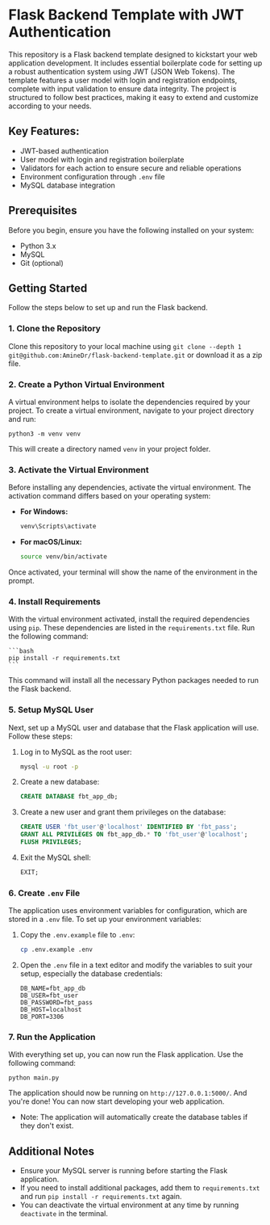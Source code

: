 # Flask Backend Template with JWT Authentication

This repository is a Flask backend template designed to kickstart your web application development. It includes essential boilerplate code for setting up a robust authentication system using JWT (JSON Web Tokens). The template features a user model with login and registration endpoints, complete with input validation to ensure data integrity. The project is structured to follow best practices, making it easy to extend and customize according to your needs.

## Key Features:
- JWT-based authentication
- User model with login and registration boilerplate
- Validators for each action to ensure secure and reliable operations
- Environment configuration through `.env` file
- MySQL database integration

## Prerequisites

Before you begin, ensure you have the following installed on your system:

- Python 3.x
- MySQL
- Git (optional)

## Getting Started

Follow the steps below to set up and run the Flask backend.

### 1. Clone the Repository

Clone this repository to your local machine
using `git clone --depth 1 git@github.com:AmineDr/flask-backend-template.git` or download it as a zip file.

### 2. Create a Python Virtual Environment

A virtual environment helps to isolate the dependencies required by your project. To create a virtual environment, navigate to your project directory and run:

    python3 -m venv venv

This will create a directory named `venv` in your project folder.

### 3. Activate the Virtual Environment

Before installing any dependencies, activate the virtual environment. The activation command differs based on your operating system:

- **For Windows:**

    ```bash
    venv\Scripts\activate
    ```

- **For macOS/Linux:**

    ```bash
    source venv/bin/activate
    ```

Once activated, your terminal will show the name of the environment in the prompt.

### 4. Install Requirements

With the virtual environment activated, install the required dependencies using `pip`. These dependencies are listed in the `requirements.txt` file. Run the following command:

    ```bash
    pip install -r requirements.txt
    ```

This command will install all the necessary Python packages needed to run the Flask backend.

### 5. Setup MySQL User

Next, set up a MySQL user and database that the Flask application will use. Follow these steps:

1. Log in to MySQL as the root user:

    ```bash
    mysql -u root -p
    ```

2. Create a new database:

    ```sql
    CREATE DATABASE fbt_app_db;
    ```

3. Create a new user and grant them privileges on the database:

    ```sql
    CREATE USER 'fbt_user'@'localhost' IDENTIFIED BY 'fbt_pass';
    GRANT ALL PRIVILEGES ON fbt_app_db.* TO 'fbt_user'@'localhost';
    FLUSH PRIVILEGES;
    ```

4. Exit the MySQL shell:

    ```sql
    EXIT;
    ```

### 6. Create `.env` File

The application uses environment variables for configuration, which are stored in a `.env` file. To set up your environment variables:

1. Copy the `.env.example` file to `.env`:

    ```bash
    cp .env.example .env
    ```

2. Open the `.env` file in a text editor and modify the variables to suit your setup, especially the database credentials:

    ```plaintext
    DB_NAME=fbt_app_db
    DB_USER=fbt_user
    DB_PASSWORD=fbt_pass
    DB_HOST=localhost
    DB_PORT=3306
    ```

### 7. Run the Application

With everything set up, you can now run the Flask application. Use the following command:

    python main.py

The application should now be running on `http://127.0.0.1:5000/`.
And you're done! You can now start developing your web application.

* Note: The application will automatically create the database tables if they don't exist.

## Additional Notes

- Ensure your MySQL server is running before starting the Flask application.
- If you need to install additional packages, add them to `requirements.txt` and run `pip install -r requirements.txt` again.
- You can deactivate the virtual environment at any time by running `deactivate` in the terminal.
